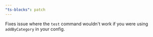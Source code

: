 ```yaml
---
"ts-blocks": patch
---
```


Fixes issue where the `test` command wouldn't work if you were using `addByCategory` in your config.
